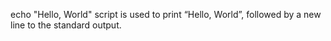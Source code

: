 echo "Hello, World" script is used to print “Hello, World”, followed by a new line to the standard output.
